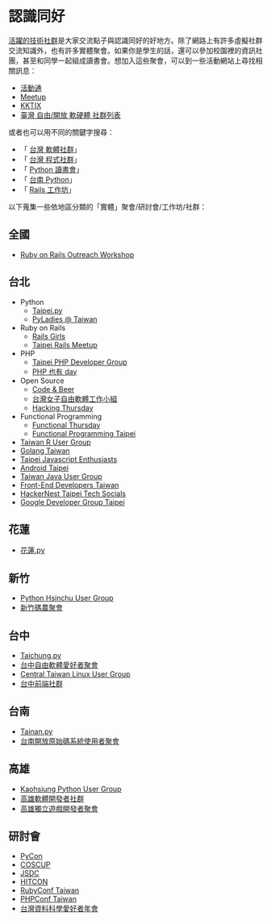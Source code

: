 # 認識同好

[活躍的技術社群](http://www.sanfranology.com/techmeetups/)是大家交流點子與認識同好的好地方。除了網路上有許多虛擬社群交流知識外，也有許多實體聚會。如果你是學生的話，還可以參加校園裡的資訊社團，甚至和同學一起組成讀書會。想加入這些聚會，可以到一些活動網站上尋找相關訊息：

*   [活動通](http://www.accupass.com)
*   [Meetup](http://www.meetup.com)
*   [KKTIX](https://kktix.com)
*   [臺灣 自由/開放 軟硬體 社群列表](http://www.mindmeister.com/303031964/open-source-community-map-in-taiwan)

或者也可以用不同的關鍵字搜尋：

*   「 [台灣 軟體社群](https://www.google.com/search?q=%E5%8F%B0%E7%81%A3+%E8%BB%9F%E9%AB%94%E7%A4%BE%E7%BE%A4)」
*   「 [台灣 程式社群](https://www.google.com/search?q=%E5%8F%B0%E7%81%A3+%E7%A8%8B%E5%BC%8F%E7%A4%BE%E7%BE%A4)」
*   「 [Python 讀書會](https://www.google.com/search?q=Python+%E8%AE%80%E6%9B%B8%E6%9C%83)」
*   「 [台南 Python](https://www.google.com/search?q=%E5%8F%B0%E5%8D%97+Python)」
*   「 [Rails 工作坊](https://www.google.com/search?q=Rails+%E5%B7%A5%E4%BD%9C%E5%9D%8A)」


以下蒐集一些依地區分類的「實體」聚會/研討會/工作坊/社群：

## 全國

*   [Ruby on Rails Outreach Workshop](http://tw-rails.kktix.cc)

## 台北

*   Python
    *   [Taipei.py](http://www.meetup.com/Taipei-py)
    *   [PyLadies @ Taiwan](http://tw.pyladies.com)
*   Ruby on Rails
    *   [Rails Girls](http://railsgirls.com/taipei)
    *   [Taipei Rails Meetup](http://www.meetup.com/taipei-rails-meetup)
*   PHP
    *   [Taipei PHP Developer Group](http://www.meetup.com/Taipei-PHP-Developer-Group)
    *   [PHP 也有 day](http://phptheday.kktix.cc)
*   Open Source
    *   [Code & Beer](http://www.meetup.com/Code-Beer)
    *   [台灣女子自由軟體工作小組](http://wofoss.blogspot.tw)
    *   [Hacking Thursday](http://www.hackingthursday.org)
*   Functional Programming
    *   [Functional Thursday](http://funth.kktix.cc)
    *   [Functional Programming Taipei](http://www.meetup.com/Functional-Programming-Taipei)
*   [Taiwan R User Group](http://www.meetup.com/Taiwan-R)
*   [Golang Taiwan](http://golang.tw)
*   [Taipei Javascript Enthusiasts](http://www.meetup.com/javascript-enthusiasts)
*   [Android Taipei](https://www.facebook.com/groups/AndroidTaipei)
*   [Taiwan Java User Group](http://twjug.kktix.cc)
*   [Front-End Developers Taiwan](http://f2e.kktix.cc)
*   [HackerNest Taipei Tech Socials](http://www.meetup.com/HackerNestTPE)
*   [Google Developer Group Taipei](http://www.taipei-gtug.org)

## 花蓮

*   [花蓮.py](http://hualien.python.org.tw)

## 新竹

*   [Python Hsinchu User Group](http://www.meetup.com/pythonhug)
*   [新竹碼農聚會](https://www.facebook.com/groups/hsinchu.coders)

## 台中

*   [Taichung.py](http://www.meetup.com/Taichung-Python-Meetup)
*   [台中自由軟體愛好者聚會](https://plus.google.com/u/0/communities/103994353345517742722)
*   [Central Taiwan Linux User Group](https://www.facebook.com/groups/ctlug.tw)
*   [台中前端社群](http://taichung-frontend.kktix.cc)

## 台南

*   [Tainan.py](http://www.meetup.com/Tainan-py-Python-Tainan-User-Group)
*   [台南開放原始碼系統使用者聚會](https://www.facebook.com/groups/mosut)

## 高雄

*   [Kaohsiung Python User Group](https://www.facebook.com/groups/kaohsiungpy)
*   [高雄軟體開發者社群](http://ksdg.kktix.cc)
*   [高雄獨立遊戲開發者聚會](https://www.facebook.com/groups/kimugroup)

## 研討會

*   [PyCon](https://tw.pycon.org)
*   [COSCUP](http://coscup.org)
*   [JSDC](http://jsdc.tw)
*   [HITCON](http://hitcon.org)
*   [RubyConf Taiwan](http://rubyconf.tw)
*   [PHPConf Taiwan](http://phpconf.tw)
*   [台灣資料科學愛好者年會](http://twconf.data-sci.org)
